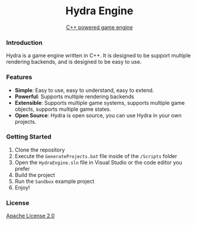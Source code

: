 <div align="center">
    <h1>Hydra Engine</h1>
    <a href="https://github.com/Drischdaan/HydraEngine">C++ powered game engine</a>
</div>

### Introduction
Hydra is a game engine written in C++. It is designed to be support multiple rendering backends, 
and is designed to be easy to use.

### Features

- **Simple**: Easy to use, easy to understand, easy to extend.
- **Powerful**: Supports multiple rendering backends
- **Extensible**: Supports multiple game systems, supports multiple game objects, supports multiple game states.
- **Open Source**: Hydra is open source, you can use Hydra in your own projects.

### Getting Started
1. Clone the repository
2. Execute the `GenerateProjects.bat` file inside of the `/Scripts` folder
3. Open the `HydraEngine.sln` file in Visual Studio or the code editor you prefer
4. Build the project
5. Run the `Sandbox` example project
6. Enjoy!

### License
[Apache License 2.0](https://github.com/Drischdaan/HydraEngine/blob/main/LICENSE)
